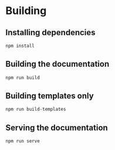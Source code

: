 # Building

## Installing dependencies
```bash
npm install
```

## Building the documentation
```bash
npm run build
```

## Building templates only
```bash
npm run build-templates
```

## Serving the documentation
```bash
npm run serve
```
